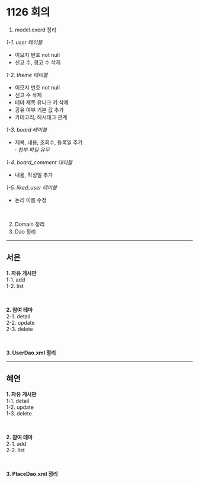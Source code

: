 # 1126 회의<br>
1. model.exerd 정리<br>

*1-1. user 테이블*<br>
- 이모지 번호 not null<br>
- 신고 수, 경고 수 삭제<br>

*1-2. theme 테이블*<br>
- 이모지 번호 not null<br>
- 신고 수 삭제<br>
- 테마 제목 유니크 키 삭제<br>
- 공유 여부 기본 값 추가<br>
- 카테고리, 해시태그 관계<br>

*1-3. board 테이블*<br>
- 제목, 내용, 조회수, 등록일 추가<br>
*· 첨부 파일 유무*<br>

*1-4. board_comment 테이블*<br>
- 내용, 작성일 추가<br>

*1-5. liked_user 테이블*<br>
- 논리 이름 수정<br>

<br>

2. Domain 정리<br>
3. Dao 정리<br>

<hr>

## 서은<br>
**1. 자유 게시판**<br>
1-1. add<br>
1-2. list<br>

<br>

**2. 참여 테마**<br>
2-1. detail<br>
2-2. update<br>
2-3. delete<br>

<br>

**3. UserDao.xml 정리**<br>

<hr>

## 혜연<br>
**1. 자유 게시판**<br>
1-1. detail<br>
1-2. update<br>
1-3. delete<br>

<br>

**2. 참여 테마**<br>
2-1. add<br>
2-2. list<br>

<br>

**3. PlaceDao.xml 정리**<br>